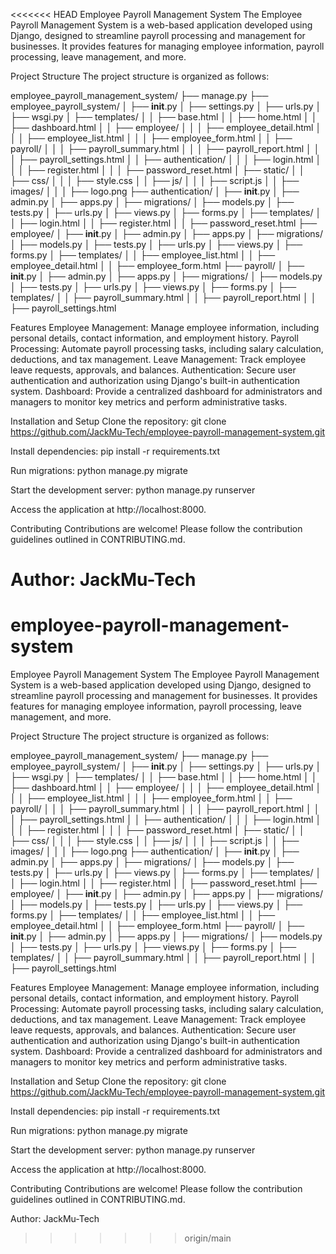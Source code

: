 <<<<<<< HEAD
Employee Payroll Management System
The Employee Payroll Management System is a web-based application developed using Django, designed to streamline payroll processing and management for businesses. It provides features for managing employee information, payroll processing, leave management, and more.

Project Structure
The project structure is organized as follows:

employee_payroll_management_system/
├── manage.py
├── employee_payroll_system/
│   ├── __init__.py
│   ├── settings.py
│   ├── urls.py
│   ├── wsgi.py
│   ├── templates/
│   │   ├── base.html
│   │   ├── home.html
│   │   ├── dashboard.html
│   │   ├── employee/
│   │   │   ├── employee_detail.html
│   │   │   ├── employee_list.html
│   │   │   ├── employee_form.html
│   │   ├── payroll/
│   │   │   ├── payroll_summary.html
│   │   │   ├── payroll_report.html
│   │   │   ├── payroll_settings.html
│   │   ├── authentication/
│   │   │   ├── login.html
│   │   │   ├── register.html
│   │   │   ├── password_reset.html
│   ├── static/
│   │   ├── css/
│   │   │   ├── style.css
│   │   ├── js/
│   │   │   ├── script.js
│   │   ├── images/
│   │   │   ├── logo.png
├── authentication/
│   ├── __init__.py
│   ├── admin.py
│   ├── apps.py
│   ├── migrations/
│   ├── models.py
│   ├── tests.py
│   ├── urls.py
│   ├── views.py
│   ├── forms.py
│   ├── templates/
│   │   ├── login.html
│   │   ├── register.html
│   │   ├── password_reset.html
├── employee/
│   ├── __init__.py
│   ├── admin.py
│   ├── apps.py
│   ├── migrations/
│   ├── models.py
│   ├── tests.py
│   ├── urls.py
│   ├── views.py
│   ├── forms.py
│   ├── templates/
│   │   ├── employee_list.html
│   │   ├── employee_detail.html
│   │   ├── employee_form.html
├── payroll/
│   ├── __init__.py
│   ├── admin.py
│   ├── apps.py
│   ├── migrations/
│   ├── models.py
│   ├── tests.py
│   ├── urls.py
│   ├── views.py
│   ├── forms.py
│   ├── templates/
│   │   ├── payroll_summary.html
│   │   ├── payroll_report.html
│   │   ├── payroll_settings.html


Features
Employee Management: Manage employee information, including personal details, contact information, and employment history.
Payroll Processing: Automate payroll processing tasks, including salary calculation, deductions, and tax management.
Leave Management: Track employee leave requests, approvals, and balances.
Authentication: Secure user authentication and authorization using Django's built-in authentication system.
Dashboard: Provide a centralized dashboard for administrators and managers to monitor key metrics and perform administrative tasks.

Installation and Setup
Clone the repository:
git clone https://github.com/JackMu-Tech/employee-payroll-management-system.git

Install dependencies:
pip install -r requirements.txt

Run migrations:
python manage.py migrate

Start the development server:
python manage.py runserver

Access the application at http://localhost:8000.

Contributing
Contributions are welcome! Please follow the contribution guidelines outlined in CONTRIBUTING.md.

Author: JackMu-Tech
=======
# employee-payroll-management-system
Employee Payroll Management System
The Employee Payroll Management System is a web-based application developed using Django, designed to streamline payroll processing and management for businesses. It provides features for managing employee information, payroll processing, leave management, and more.

Project Structure
The project structure is organized as follows:

employee_payroll_management_system/
├── manage.py
├── employee_payroll_system/
│   ├── __init__.py
│   ├── settings.py
│   ├── urls.py
│   ├── wsgi.py
│   ├── templates/
│   │   ├── base.html
│   │   ├── home.html
│   │   ├── dashboard.html
│   │   ├── employee/
│   │   │   ├── employee_detail.html
│   │   │   ├── employee_list.html
│   │   │   ├── employee_form.html
│   │   ├── payroll/
│   │   │   ├── payroll_summary.html
│   │   │   ├── payroll_report.html
│   │   │   ├── payroll_settings.html
│   │   ├── authentication/
│   │   │   ├── login.html
│   │   │   ├── register.html
│   │   │   ├── password_reset.html
│   ├── static/
│   │   ├── css/
│   │   │   ├── style.css
│   │   ├── js/
│   │   │   ├── script.js
│   │   ├── images/
│   │   │   ├── logo.png
├── authentication/
│   ├── __init__.py
│   ├── admin.py
│   ├── apps.py
│   ├── migrations/
│   ├── models.py
│   ├── tests.py
│   ├── urls.py
│   ├── views.py
│   ├── forms.py
│   ├── templates/
│   │   ├── login.html
│   │   ├── register.html
│   │   ├── password_reset.html
├── employee/
│   ├── __init__.py
│   ├── admin.py
│   ├── apps.py
│   ├── migrations/
│   ├── models.py
│   ├── tests.py
│   ├── urls.py
│   ├── views.py
│   ├── forms.py
│   ├── templates/
│   │   ├── employee_list.html
│   │   ├── employee_detail.html
│   │   ├── employee_form.html
├── payroll/
│   ├── __init__.py
│   ├── admin.py
│   ├── apps.py
│   ├── migrations/
│   ├── models.py
│   ├── tests.py
│   ├── urls.py
│   ├── views.py
│   ├── forms.py
│   ├── templates/
│   │   ├── payroll_summary.html
│   │   ├── payroll_report.html
│   │   ├── payroll_settings.html


Features
Employee Management: Manage employee information, including personal details, contact information, and employment history.
Payroll Processing: Automate payroll processing tasks, including salary calculation, deductions, and tax management.
Leave Management: Track employee leave requests, approvals, and balances.
Authentication: Secure user authentication and authorization using Django's built-in authentication system.
Dashboard: Provide a centralized dashboard for administrators and managers to monitor key metrics and perform administrative tasks.

Installation and Setup
Clone the repository:
git clone https://github.com/JackMu-Tech/employee-payroll-management-system.git

Install dependencies:
pip install -r requirements.txt

Run migrations:
python manage.py migrate

Start the development server:
python manage.py runserver

Access the application at http://localhost:8000.

Contributing
Contributions are welcome! Please follow the contribution guidelines outlined in CONTRIBUTING.md.

Author: JackMu-Tech
>>>>>>> origin/main
